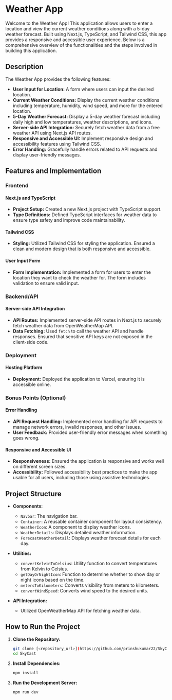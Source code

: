 # Weather App

Welcome to the Weather App! This application allows users to enter a location and view the current weather conditions along with a 5-day weather forecast. Built using Next.js, TypeScript, and Tailwind CSS, this app provides a responsive and accessible user experience. Below is a comprehensive overview of the functionalities and the steps involved in building this application.

## Description

The Weather App provides the following features:
- **User Input for Location:** A form where users can input the desired location.
- **Current Weather Conditions:** Display the current weather conditions including temperature, humidity, wind speed, and more for the entered location.
- **5-Day Weather Forecast:** Display a 5-day weather forecast including daily high and low temperatures, weather descriptions, and icons.
- **Server-side API Integration:** Securely fetch weather data from a free weather API using Next.js API routes.
- **Responsive and Accessible UI:** Implement responsive design and accessibility features using Tailwind CSS.
- **Error Handling:** Gracefully handle errors related to API requests and display user-friendly messages.

## Features and Implementation

### Frontend

#### Next.js and TypeScript
- **Project Setup:** Created a new Next.js project with TypeScript support.
- **Type Definitions:** Defined TypeScript interfaces for weather data to ensure type safety and improve code maintainability.

#### Tailwind CSS
- **Styling:** Utilized Tailwind CSS for styling the application. Ensured a clean and modern design that is both responsive and accessible.

#### User Input Form
- **Form Implementation:** Implemented a form for users to enter the location they want to check the weather for. The form includes validation to ensure valid input.

### Backend/API

#### Server-side API Integration
- **API Routes:** Implemented server-side API routes in Next.js to securely fetch weather data from OpenWeatherMap API.
- **Data Fetching:** Used `fetch` to call the weather API and handle responses. Ensured that sensitive API keys are not exposed in the client-side code.

### Deployment

#### Hosting Platform
- **Deployment:** Deployed the application to Vercel, ensuring it is accessible online.

### Bonus Points (Optional)

#### Error Handling
- **API Request Handling:** Implemented error handling for API requests to manage network errors, invalid responses, and other issues.
- **User Feedback:** Provided user-friendly error messages when something goes wrong.

#### Responsive and Accessible UI
- **Responsiveness:** Ensured the application is responsive and works well on different screen sizes.
- **Accessibility:** Followed accessibility best practices to make the app usable for all users, including those using assistive technologies.

## Project Structure

- **Components:**
  - `Navbar`: The navigation bar.
  - `Container`: A reusable container component for layout consistency.
  - `WeatherIcon`: A component to display weather icons.
  - `WeatherDetails`: Displays detailed weather information.
  - `ForecastWeatherDetail`: Displays weather forecast details for each day.
  
- **Utilities:**
  - `convertKelvinToCelsius`: Utility function to convert temperatures from Kelvin to Celsius.
  - `getDayOrNightIcon`: Function to determine whether to show day or night icons based on the time.
  - `metersToKilometers`: Converts visibility from meters to kilometers.
  - `convertWindSpeed`: Converts wind speed to the desired units.

- **API Integration:**
  - Utilized OpenWeatherMap API for fetching weather data.

## How to Run the Project

1. **Clone the Repository:**
   ```bash
   git clone [<repository_url>](https://github.com/prinshukumar22/SkyCast/)
   cd SkyCast
   
2. **Install Dependencies:**
   ```bash
   npm install

3. **Run the Development Server:**
   ```bash
   npm run dev


